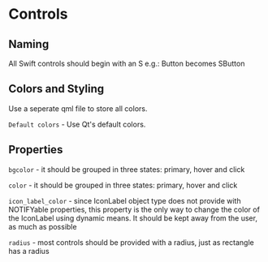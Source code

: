 # Controls

## Naming
All Swift controls should begin with an S e.g.: Button becomes SButton

## Colors and Styling
Use a seperate qml file to store all colors.

```Default colors``` - Use Qt's default colors.

## Properties

```bgcolor``` - it should be grouped in three states: primary, hover and click

```color``` - it should be grouped in three states: primary, hover and click

```icon_label_color``` - since IconLabel object type does not provide with NOTIFYable properties, this property is the only way to change the color of the IconLabel using dynamic means. It should be kept away from the user, as much as possible

```radius``` - most controls should be provided with a radius, just as rectangle has a radius
